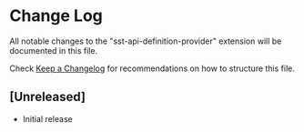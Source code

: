 # Change Log

All notable changes to the "sst-api-definition-provider" extension will be documented in this file.

Check [Keep a Changelog](http://keepachangelog.com/) for recommendations on how to structure this file.

## [Unreleased]

- Initial release